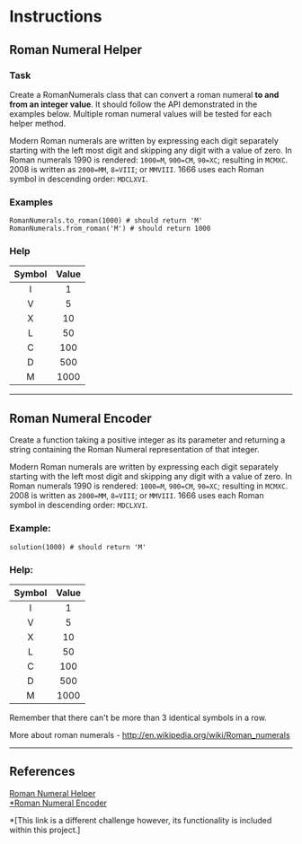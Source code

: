 
# Instructions


## Roman Numeral Helper

### Task

Create a RomanNumerals class that can convert a roman numeral **to and from an integer value**. It should follow the API demonstrated in the examples below. Multiple roman numeral values will be tested for each helper method.

Modern Roman numerals are written by expressing each digit separately starting with the left most digit and skipping any digit with a value of zero. In Roman numerals 1990 is rendered: `1000=M`, `900=CM`, `90=XC`; resulting in `MCMXC`. 2008 is written as `2000=MM`, `8=VIII`; or `MMVIII`. 1666 uses each Roman symbol in descending order: `MDCLXVI`.

### Examples

```
RomanNumerals.to_roman(1000) # should return 'M'
RomanNumerals.from_roman('M') # should return 1000
```

### Help
| Symbol | Value |
| :---:  | :----:|
| I | 1 | 
| V | 5 | 
| X | 10 | 
| L | 50 | 
| C | 100 | 
| D | 500 | 
| M | 1000 |


--------------
## Roman Numeral Encoder

Create a function taking a positive integer as its parameter and returning a string containing the Roman Numeral representation of that integer.

Modern Roman numerals are written by expressing each digit separately starting with the left most digit and skipping any digit with a value of zero. In Roman numerals 1990 is rendered: `1000=M`, `900=CM`, `90=XC`; resulting in `MCMXC`. 2008 is written as `2000=MM`, `8=VIII`; or `MMVIII`. 1666 uses each Roman symbol in descending order: `MDCLXVI`.

### Example:

`solution(1000) # should return 'M'`

### Help:

| Symbol | Value |
| :---:  | :----:|
| I | 1 | 
| V | 5 | 
| X | 10 | 
| L | 50 | 
| C | 100 | 
| D | 500 | 
| M | 1000 |
Remember that there can't be more than 3 identical symbols in a row.

More about roman numerals - http://en.wikipedia.org/wiki/Roman_numerals


------------

## References

[Roman Numeral Helper](https://www.codewars.com/kata/51b66044bce5799a7f000003)<br>
[*Roman Numeral Encoder](https://www.codewars.com/kata/51b62bf6a9c58071c600001b)<br>

\*\[This link is a different challenge however, its functionality is included within this project.\]